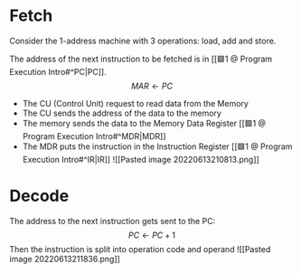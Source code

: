 # Fetch
Consider the 1-address machine with 3 operations: load, add and store.

The address of the next instruction to be fetched is in [[🟩1 @ Program Execution Intro#^PC|PC]].
$$MAR \leftarrow PC$$
- The CU (Control Unit) request to read data from the Memory
- The CU sends the address of the data to the memory
- The memory sends the data to the Memory Data Register [[🟩1 @ Program Execution Intro#^MDR|MDR]]
- The MDR puts the instruction in the Instruction Register [[🟩1 @ Program Execution Intro#^IR|IR]]
![[Pasted image 20220613210813.png]]

# Decode
The address to the next instruction gets sent to the PC:
$$PC \leftarrow PC + 1$$
Then the instruction is split into operation code and operand
![[Pasted image 20220613211836.png]]


